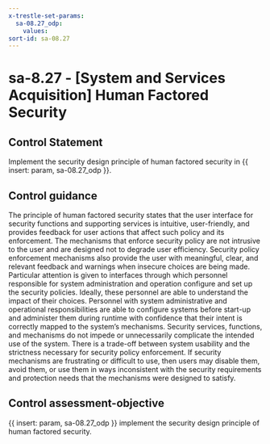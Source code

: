 ```yaml
---
x-trestle-set-params:
  sa-08.27_odp:
    values:
sort-id: sa-08.27
---
```


# sa-8.27 - \[System and Services Acquisition\] Human Factored Security

## Control Statement

Implement the security design principle of human factored security in {{ insert: param, sa-08.27_odp }}.

## Control guidance

The principle of human factored security states that the user interface for security functions and supporting services is intuitive, user-friendly, and provides feedback for user actions that affect such policy and its enforcement. The mechanisms that enforce security policy are not intrusive to the user and are designed not to degrade user efficiency. Security policy enforcement mechanisms also provide the user with meaningful, clear, and relevant feedback and warnings when insecure choices are being made. Particular attention is given to interfaces through which personnel responsible for system administration and operation configure and set up the security policies. Ideally, these personnel are able to understand the impact of their choices. Personnel with system administrative and operational responsibilities are able to configure systems before start-up and administer them during runtime with confidence that their intent is correctly mapped to the system’s mechanisms. Security services, functions, and mechanisms do not impede or unnecessarily complicate the intended use of the system. There is a trade-off between system usability and the strictness necessary for security policy enforcement. If security mechanisms are frustrating or difficult to use, then users may disable them, avoid them, or use them in ways inconsistent with the security requirements and protection needs that the mechanisms were designed to satisfy.

## Control assessment-objective

{{ insert: param, sa-08.27_odp }} implement the security design principle of human factored security.
